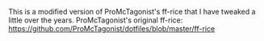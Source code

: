 This is a modified version of ProMcTagonist's ff-rice that I have tweaked a little over the years.
ProMcTagonist's original ff-rice: https://github.com/ProMcTagonist/dotfiles/blob/master/ff-rice